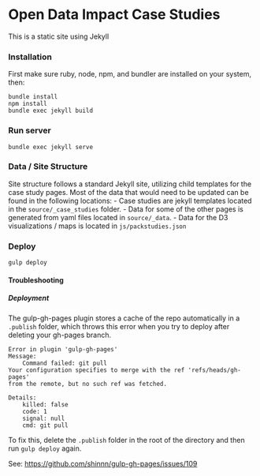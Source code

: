 # Open Data Impact Case Studies

This is a static site using Jekyll

### Installation
First make sure ruby, node, npm, and bundler are installed on your system, then:

    bundle install
    npm install
    bundle exec jekyll build

### Run server

    bundle exec jekyll serve

### Data / Site Structure
Site structure follows a standard Jekyll site, utilizing child templates for the case study pages. Most of the data that would need to be updated can be found in the following locations:
    - Case studies are jekyll templates located in the `source/_case_studies` folder.
    - Data for some of the other pages is generated from yaml files located in `source/_data`.
    - Data for the D3 visualizations / maps is located in `js/packstudies.json`

### Deploy

    gulp deploy

#### Troubleshooting
##### Deployment

The gulp-gh-pages plugin stores a cache of the repo automatically in a `.publish` folder, which throws this error when you try to deploy after deleting your gh-pages branch.

```
Error in plugin 'gulp-gh-pages'
Message:
    Command failed: git pull
Your configuration specifies to merge with the ref 'refs/heads/gh-pages'
from the remote, but no such ref was fetched.

Details:
    killed: false
    code: 1
    signal: null
    cmd: git pull
```

To fix this, delete the `.publish` folder in the root of the directory and then run `gulp deploy` again.

See:
https://github.com/shinnn/gulp-gh-pages/issues/109